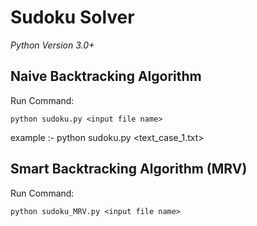 Sudoku Solver
==============
*Python Version 3.0+*

Naive Backtracking Algorithm
----------------------------

Run Command:

	python sudoku.py <input file name>
  example :- python sudoku.py <text_case_1.txt>

Smart Backtracking Algorithm (MRV)
----------------------------------

Run Command:

	python sudoku_MRV.py <input file name>

